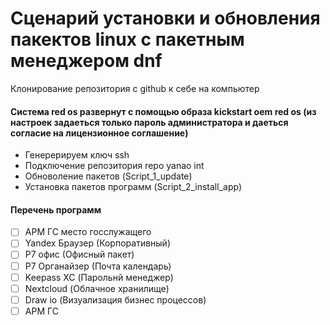 # Cценарий установки и обновления пакектов linux с пакетным менеджером dnf

Клонирование репозитория с  github к себе на компьютер 

#### Система red os развернут с помощью образа kickstart oem red os (из настроек задаеться только пароль администратора и даеться согласие на лицензионное соглашение)
- Генерерируем ключ ssh
- Подключение репозитория repo yanao int
- Обноволение пакетов (Script_1_update)
- Установка пакетов программ (Script_2_install_app)
#### Перечень программ
- [ ] АРМ ГС место госслужащего  
- [ ] Yandex Браузер (Корпоративный)
- [ ] Р7 офис (Офисный пакет)
- [ ] Р7 Органайзер (Почта календарь)
- [ ] Keepass XC (Парольнй менеджер)
- [ ] Nextcloud (Облачное хранилище)
- [ ] Draw io (Визуализация бизнес процессов)
- [ ] АРМ ГС 

